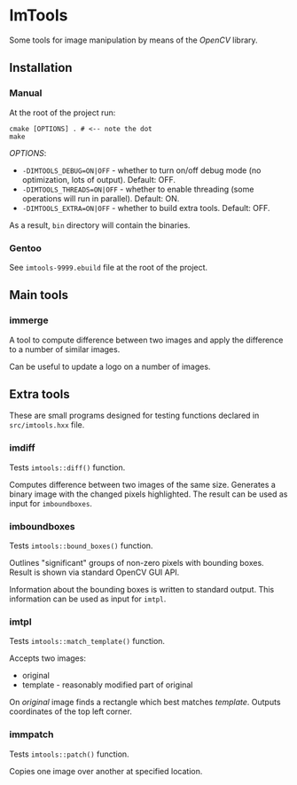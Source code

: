 # ImTools

Some tools for image manipulation by means of the *OpenCV* library.

## Installation

### Manual

At the root of the project run:
```
cmake [OPTIONS] . # <-- note the dot
make
```

*OPTIONS*:
- `-DIMTOOLS_DEBUG=ON|OFF` - whether to turn on/off debug mode (no optimization, lots of output). Default: OFF.
- `-DIMTOOLS_THREADS=ON|OFF` - whether to enable threading (some operations will run in parallel). Default: ON.
- `-DIMTOOLS_EXTRA=ON|OFF` - whether to build extra tools. Default: OFF.

As a result, `bin` directory will contain the binaries.

### Gentoo

See `imtools-9999.ebuild` file at the root of the project.

## Main tools

### immerge

A tool to compute difference between two images and apply the difference
to a number of similar images.

Can be useful to update a logo on a number of images.

## Extra tools

These are small programs designed for testing functions declared in
`src/imtools.hxx` file.

### imdiff

Tests `imtools::diff()` function.

Computes difference between two images of the same size. Generates a binary image
with the changed pixels highlighted. The result can be used as input for
`imboundboxes`.

### imboundboxes

Tests `imtools::bound_boxes()` function.

Outlines "significant" groups of non-zero pixels with bounding boxes. Result is
shown via standard OpenCV GUI API.

Information about the bounding boxes is written to standard output. This
information can be used as input for `imtpl`.

### imtpl

Tests `imtools::match_template()` function.

Accepts two images:
- original
- template - reasonably modified part of original

On _original_ image finds a rectangle which best matches _template_.
Outputs coordinates of the top left corner.

### immpatch

Tests `imtools::patch()` function.

Copies one image over another at specified location.
